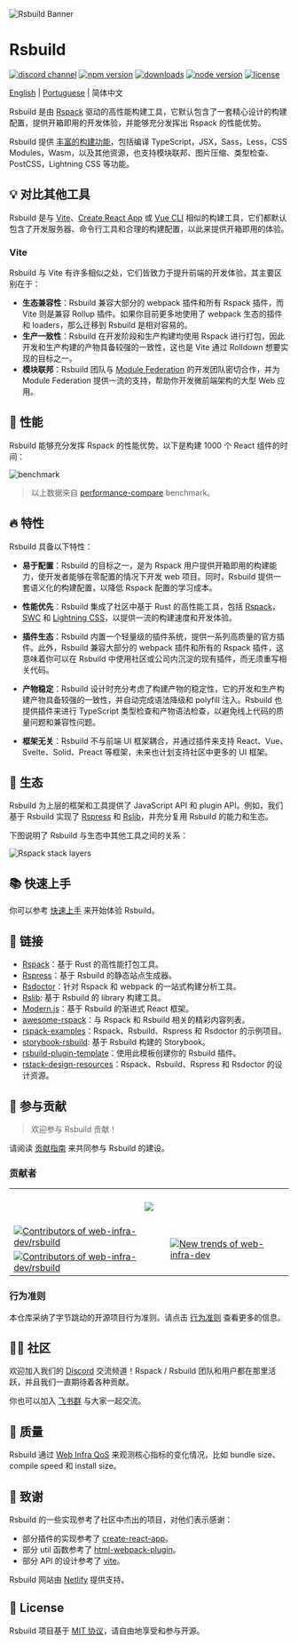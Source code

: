 <picture>
  <img alt="Rsbuild Banner" src="https://github.com/web-infra-dev/rsbuild/assets/7237365/84abc13e-b620-468f-a90b-dbf28e7e9427">
</picture>

# Rsbuild

<p>
  <a href="https://discord.gg/XsaKEEk4mW"><img src="https://img.shields.io/badge/chat-discord-blue?style=flat-square&logo=discord&colorA=564341&colorB=EDED91" alt="discord channel" /></a>
  <a href="https://npmjs.com/package/@rsbuild/core?activeTab=readme"><img src="https://img.shields.io/npm/v/@rsbuild/core?style=flat-square&colorA=564341&colorB=EDED91" alt="npm version" /></a>
  <a href="https://npmcharts.com/compare/@rsbuild/core?minimal=true"><img src="https://img.shields.io/npm/dm/@rsbuild/core.svg?style=flat-square&colorA=564341&colorB=EDED91" alt="downloads" /></a>
  <a href="https://nodejs.org/en/about/previous-releases"><img src="https://img.shields.io/node/v/@rsbuild/core.svg?style=flat-square&colorA=564341&colorB=EDED91" alt="node version"></a>
  <a href="https://github.com/web-infra-dev/rsbuild/blob/main/LICENSE"><img src="https://img.shields.io/badge/License-MIT-blue.svg?style=flat-square&colorA=564341&colorB=EDED91" alt="license" /></a>
</p>

[English](./README.md) | [Portuguese](./README.pt-BR.md) | 简体中文

Rsbuild 是由 [Rspack](https://rspack.dev/) 驱动的高性能构建工具，它默认包含了一套精心设计的构建配置，提供开箱即用的开发体验，并能够充分发挥出 Rspack 的性能优势。

Rsbuild 提供 [丰富的构建功能](https://rsbuild.dev/zh/guide/start/features)，包括编译 TypeScript，JSX，Sass，Less，CSS Modules，Wasm，以及其他资源，也支持模块联邦、图片压缩、类型检查、PostCSS，Lightning CSS 等功能。

## 💡 对比其他工具

Rsbuild 是与 [Vite](https://vitejs.dev/)、[Create React App](https://github.com/facebook/create-react-app) 或 [Vue CLI](https://github.com/vuejs/vue-cli) 相似的构建工具，它们都默认包含了开发服务器、命令行工具和合理的构建配置，以此来提供开箱即用的体验。

### Vite

Rsbuild 与 Vite 有许多相似之处，它们皆致力于提升前端的开发体验。其主要区别在于：

- **生态兼容性**：Rsbuild 兼容大部分的 webpack 插件和所有 Rspack 插件，而 Vite 则是兼容 Rollup 插件。如果你目前更多地使用了 webpack 生态的插件和 loaders，那么迁移到 Rsbuild 是相对容易的。
- **生产一致性**：Rsbuild 在开发阶段和生产构建均使用 Rspack 进行打包，因此开发和生产构建的产物具备较强的一致性，这也是 Vite 通过 Rolldown 想要实现的目标之一。
- **模块联邦**：Rsbuild 团队与 [Module Federation](https://rsbuild.dev/zh/guide/advanced/module-federation) 的开发团队密切合作，并为 Module Federation 提供一流的支持，帮助你开发微前端架构的大型 Web 应用。

## 🚀 性能

Rsbuild 能够充分发挥 Rspack 的性能优势，以下是构建 1000 个 React 组件的时间：

![benchmark](https://assets.rspack.dev/rsbuild/assets/benchmark-latest.jpeg)

> 以上数据来自 [performance-compare](https://github.com/rspack-contrib/performance-compare) benchmark。

## 🔥 特性

Rsbuild 具备以下特性：

- **易于配置**：Rsbuild 的目标之一，是为 Rspack 用户提供开箱即用的构建能力，使开发者能够在零配置的情况下开发 web 项目。同时，Rsbuild 提供一套语义化的构建配置，以降低 Rspack 配置的学习成本。

- **性能优先**：Rsbuild 集成了社区中基于 Rust 的高性能工具，包括 [Rspack](https://rspack.dev)，[SWC](https://swc.rs/) 和 [Lightning CSS](https://lightningcss.dev/)，以提供一流的构建速度和开发体验。

- **插件生态**：Rsbuild 内置一个轻量级的插件系统，提供一系列高质量的官方插件。此外，Rsbuild 兼容大部分的 webpack 插件和所有的 Rspack 插件，这意味着你可以在 Rsbuild 中使用社区或公司内沉淀的现有插件，而无须重写相关代码。

- **产物稳定**：Rsbuild 设计时充分考虑了构建产物的稳定性，它的开发和生产构建产物具备较强的一致性，并自动完成语法降级和 polyfill 注入。Rsbuild 也提供插件来进行 TypeScript 类型检查和产物语法检查，以避免线上代码的质量问题和兼容性问题。

- **框架无关**：Rsbuild 不与前端 UI 框架耦合，并通过插件来支持 React、Vue、Svelte、Solid、Preact 等框架，未来也计划支持社区中更多的 UI 框架。

## 🎯 生态

Rsbuild 为上层的框架和工具提供了 JavaScript API 和 plugin API。例如，我们基于 Rsbuild 实现了 [Rspress](https://github.com/web-infra-dev/rspress) 和 [Rslib](https://github.com/web-infra-dev/rslib)，并充分复用 Rsbuild 的能力和生态。

下图说明了 Rsbuild 与生态中其他工具之间的关系：

![Rspack stack layers](https://assets.rspack.dev/rsbuild/assets/rspack-stack-layers.png)

## 📚 快速上手

你可以参考 [快速上手](https://rsbuild.dev/zh/guide/start/quick-start) 来开始体验 Rsbuild。

## 🦀 链接

- [Rspack](https://github.com/web-infra-dev/rspack)：基于 Rust 的高性能打包工具。
- [Rspress](https://github.com/web-infra-dev/rspress)：基于 Rsbuild 的静态站点生成器。
- [Rsdoctor](https://github.com/web-infra-dev/rsdoctor)：针对 Rspack 和 webpack 的一站式构建分析工具。
- [Rslib](https://github.com/web-infra-dev/rslib): 基于 Rsbuild 的 library 构建工具。
- [Modern.js](https://github.com/web-infra-dev/modern.js)：基于 Rsbuild 的渐进式 React 框架。
- [awesome-rspack](https://github.com/web-infra-dev/awesome-rspack)：与 Rspack 和 Rsbuild 相关的精彩内容列表。
- [rspack-examples](https://github.com/rspack-contrib/rspack-examples)：Rspack、Rsbuild、Rspress 和 Rsdoctor 的示例项目。
- [storybook-rsbuild](https://github.com/rspack-contrib/storybook-rsbuild): 基于 Rsbuild 构建的 Storybook。
- [rsbuild-plugin-template](https://github.com/rspack-contrib/rsbuild-plugin-template)：使用此模板创建你的 Rsbuild 插件。
- [rstack-design-resources](https://github.com/rspack-contrib/rstack-design-resources)：Rspack、Rsbuild、Rspress 和 Rsdoctor 的设计资源。

## 🤝 参与贡献

> 欢迎参与 Rsbuild 贡献！

请阅读 [贡献指南](https://github.com/web-infra-dev/rsbuild/blob/main/CONTRIBUTING.md) 来共同参与 Rsbuild 的建设。

### 贡献者

<a href="https://github.com/web-infra-dev/rsbuild/graphs/contributors" target="_blank">
  <table>
    <tr>
      <th colspan="2">
        <br/>
        <img src="https://contrib.rocks/image?repo=web-infra-dev/rsbuild&columns=16&max=96"><br/><br/>
      </th>
    </tr>
    <tr>
      <td>
        <picture>
          <source 
            media="(prefers-color-scheme: dark)" 
            srcset="https://next.ossinsight.io/widgets/official/compose-org-active-contributors/thumbnail.png?activity=active&period=past_90_days&owner_id=87694465&repo_ids=701750420&image_size=2x3&color_scheme=dark"
          />
          <img 
            alt="Contributors of web-infra-dev/rsbuild" 
            src="https://next.ossinsight.io/widgets/official/compose-org-active-contributors/thumbnail.png?activity=active&period=past_90_days&owner_id=87694465&repo_ids=701750420&image_size=2x3&color_scheme=light"
          />
        </picture>
      </td>
      <td rowspan="2">
        <picture>
          <source media="(prefers-color-scheme: dark)" srcset="https://next.ossinsight.io/widgets/official/compose-org-participants-growth/thumbnail.png?activity=new&period=past_90_days&owner_id=87694465&repo_ids=701750420&image_size=4x7&color_scheme=dark">
          <img alt="New trends of web-infra-dev" src="https://next.ossinsight.io/widgets/official/compose-org-participants-growth/thumbnail.png?activity=new&period=past_90_days&owner_id=87694465&repo_ids=701750420&image_size=4x7&color_scheme=light">
        </picture>
      </td>
    </tr>
    <tr>
      <td>
        <picture>
          <source 
            media="(prefers-color-scheme: dark)" 
            srcset="https://next.ossinsight.io/widgets/official/compose-org-active-contributors/thumbnail.png?activity=new&period=past_90_days&owner_id=87694465&repo_ids=701750420&image_size=2x3&color_scheme=dark"
          />
          <img 
            alt="Contributors of web-infra-dev/rsbuild" 
            src="https://next.ossinsight.io/widgets/official/compose-org-active-contributors/thumbnail.png?activity=new&period=past_90_days&owner_id=87694465&repo_ids=701750420&image_size=2x3&color_scheme=light"
          />
        </picture>
      </td>
    </tr>
  </table>
</a>

### 行为准则

本仓库采纳了字节跳动的开源项目行为准则。请点击 [行为准则](./CODE_OF_CONDUCT.md) 查看更多的信息。

## 🧑‍💻 社区

欢迎加入我们的 [Discord](https://discord.gg/XsaKEEk4mW) 交流频道！Rspack / Rsbuild 团队和用户都在那里活跃，并且我们一直期待着各种贡献。

你也可以加入 [飞书群](https://applink.feishu.cn/client/chat/chatter/add_by_link?link_token=3c3vca77-bfc0-4ef5-b62b-9c5c9c92f1b4) 与大家一起交流。

## 🌟 质量

Rsbuild 通过 [Web Infra QoS](https://web-infra-qos.netlify.app?product=rsbuild&metrics=bundle-size) 来观测核心指标的变化情况，比如 bundle size、compile speed 和 install size。

## 🙏 致谢

Rsbuild 的一些实现参考了社区中杰出的项目，对他们表示感谢：

- 部分插件的实现参考了 [create-react-app](https://github.com/facebook/create-react-app)。
- 部分 util 函数参考了 [html-webpack-plugin](https://github.com/jantimon/html-webpack-plugin)。
- 部分 API 的设计参考了 [vite](https://github.com/vitejs/vite)。

Rsbuild 网站由 [Netlify](https://www.netlify.com/) 提供支持。

## 📖 License

Rsbuild 项目基于 [MIT 协议](https://github.com/web-infra-dev/rsbuild/blob/main/LICENSE)，请自由地享受和参与开源。

